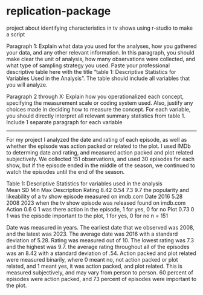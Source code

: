 # replication-package
project about identifying characteristics in tv shows using r-studio to make a script

Paragraph 1: Explain what data you used for the analyses, how you gathered your data, and any other relevant information. In this paragraph, you should make clear the unit of analysis, how many observations were collected, and what type of sampling strategy you used. Paste your professional descriptive table here with the title “table 1: Descriptive Statistics for Variables Used in the Analysis”. The table should include all variables that you will analyze.

Paragraph 2 through X: Explain how you operationalized each concept, specifying the measurement scale or coding system used. Also, justify any choices made in deciding how to measure the concept. For each variable, you should directly interpret all relevant summary statistics from table 1. Include 1 separate paragraph for each variable
____________________________________________________________________________________________________________________________

For my project I analyzed the date and rating of each episode, as well as whether the episode was action packed or related to the plot. I used IMDb to determing date and rating, and measured action packed and plot related subjectively. We collected 151 observations, and used 30 episodes for each show, but if the episode ended in the middle of the season, we continued to watch the episodes until the end of the season. 

Table 1: Descriptive Statistics	for variables used in the analysis			
	       Mean	   SD	     Min	   Max	    Description
Rating	 8.42	   0.54	   7.3	   9.7	    the popularity and likeability of a tv show episode measured on imdb.com
Date	   2016	   5.28	   2008	   2023	    when the tv show episode was released found on imdb.com
Action	 0.6		         0	     1	      was there action in the episode, 1 for yes, 0 for no
Plot	   0.73		         0	     1	      was the episode important to the plot, 1 for yes, 0 for no
n = 151					

Date was measured in years. The earliest date that we observed was 2008, and the latest was 2023. The average date was 2016 with a standard deviation of 5.28. 
Rating was measured out of 10. The lowest rating  was 7.3 and the highest was 9.7. the average rating throughout all of the episodes was an 8.42 with a standard deviation of .54. 
Action packed and plot related were measured binarily, where 0 meant no, not action packed or plot related, and 1 meant yes, it was action packed, and plot related. This is measured subjectively, and may vary from person to person. 60 percent of episodes were action packed, and 73 percent of episodes were important to the plot. 
